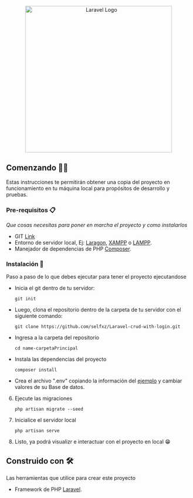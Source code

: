 <p align="center"><a href="https://laravel.com" target="_blank"><img src="https://raw.githubusercontent.com/laravel/art/master/logo-lockup/5%20SVG/2%20CMYK/1%20Full%20Color/laravel-logolockup-cmyk-red.svg" width="400" alt="Laravel Logo"></a></p>

## Comenzando 💪🚀

Estas instrucciones te permitirán obtener una copia del proyecto en funcionamiento en tu máquina local para propósitos de desarrollo y pruebas.

### Pre-requisitos 📋

_Que cosas necesitas para poner en marcha el proyecto y como instalarlos_

* GIT [Link](https://git-scm.com/downloads)
* Entorno de servidor local, Ej: [Laragon](https://laragon.org/download/), [XAMPP](https://www.apachefriends.org/es/index.html) o [LAMPP](https://bitnami.com/stack/lamp/installer).
* Manejador de dependencias de PHP [Composer](https://getcomposer.org/download/).

### Instalación 🔧

Paso a paso de lo que debes ejecutar para tener el proyecto ejecutandose

 - Inicia el git dentro de tu servidor:
    ```
    git init
    ```
 - Luego, clona el repositorio dentro de la carpeta de tu servidor con el siguiente comando:
    ```
    git clone https://github.com/selfxz/Laravel-crud-with-login.git
    ```
 - Ingresa a la carpeta del repositorio
    ```
    cd name-carpetaPrincipal
    ```
 - Instala las dependencias del proyecto
    ```
    composer install
    ```
 - Crea el archivo ".env" copiando la información del [ejemplo](https://github.com/selfxz/Laravel-crud-with-login/blob/master/.env.example) y cambiar valores de su Base de datos.
 6. Ejecute las migraciones
    ```
    php artisan migrate --seed
    ```
 7. Inicialice el servidor local
    ```
    php artisan serve
    ```
 8. Listo, ya podrá visualizr e interactuar con el proyecto en local  😁

## Construido con 🛠️

Las herramientas que utilice para crear este proyecto

* Framework de PHP [Laravel](https://laravel.com/docs/9.x).
